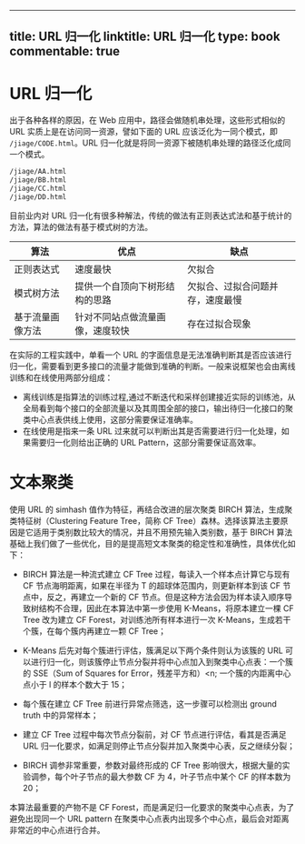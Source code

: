 
---
title: URL 归一化
linktitle: URL 归一化
type: book
commentable: true
---

# URL 归一化

出于各种各样的原因，在 Web 应用中，路径会做随机串处理，这些形式相似的 URL 实质上是在访问同一资源，譬如下面的 URL 应该泛化为一同个模式，即 `/jiage/CODE.html`。URL 归一化就是将同一资源下被随机串处理的路径泛化成同一个模式。

```sh
/jiage/AA.html
/jiage/BB.html
/jiage/CC.html
/jiage/DD.html
```

目前业内对 URL 归一化有很多种解法，传统的做法有正则表达式法和基于统计的方法，算法的做法有基于模式树的方法。

| **算法**         | **优点**                         | **缺点**                         |
| ---------------- | -------------------------------- | -------------------------------- |
| 正则表达式       | 速度最快                         | 欠拟合                           |
| 模式树方法       | 提供一个自顶向下树形结构的思路   | 欠拟合、过拟合问题并存，速度最慢 |
| 基于流量画像方法 | 针对不同站点做流量画像，速度较快 | 存在过拟合现象                   |

在实际的工程实践中，单看一个 URL 的字面信息是无法准确判断其是否应该进行归一化，需要看到更多接口的流量才能做到准确的判断。一般来说框架也会由离线训练和在线使用两部分组成：

- 离线训练是指算法的训练过程,通过不断迭代和采样创建接近实际的训练池，从全局看到每个接口的全部流量以及其周围全部的接口，输出待归一化接口的聚类中心点表供线上使用，这部分需要保证准确率。
- 在线使用是指来一条 URL 过来就可以判断出其是否需要进行归一化处理，如果需要归一化则给出正确的 URL Pattern，这部分需要保证高效率。

# 文本聚类

使用 URL 的 simhash 值作为特征，再结合改进的层次聚类 BIRCH 算法，生成聚类特征树（Clustering Feature Tree，简称 CF Tree）森林。选择该算法主要原因是它适用于类别数比较大的情况，并且不用预先输入类别数，基于 BIRCH 算法基础上我们做了一些优化，目的是提高短文本聚类的稳定性和准确性，具体优化如下：

- BIRCH 算法是一种流式建立 CF Tree 过程，每读入一个样本点计算它与现有 CF 节点海明距离，如果在半径为 T 的超球体范围内，则更新样本到该 CF 节点中，反之，再建立一个新的 CF 节点。但是这种方法会因为样本读入顺序导致树结构不合理，因此在本算法中第一步使用 K-Means，将原本建立一棵 CF Tree 改为建立 CF Forest，对训练池所有样本进行一次 K-Means，生成若干个簇，在每个簇内再建立一颗 CF Tree；

- K-Means 后先对每个簇进行评估，簇满足以下两个条件则认为该簇的 URL 可以进行归一化，则该簇停止节点分裂并将中心点加入到聚类中心点表：一个簇的 SSE（Sum of Squares for Error，残差平方和）<n; 一个簇的内距离中心点小于 l 的样本个数大于 15；

- 每个簇在建立 CF Tree 前进行异常点筛选，这一步骤可以检测出 ground truth 中的异常样本；
- 建立 CF Tree 过程中每次节点分裂前，对 CF 节点进行评估，看其是否满足 URL 归一化要求，如满足则停止节点分裂并加入聚类中心表，反之继续分裂；
- BIRCH 调参非常重要，参数对最终形成的 CF Tree 影响很大，根据大量的实验调参，每个叶子节点的最大参数 CF 为 4，叶子节点中某个 CF 的样本数为 20；

本算法最重要的产物不是 CF Forest，而是满足归一化要求的聚类中心点表，为了避免出现同一个 URL pattern 在聚类中心点表内出现多个中心点，最后会对距离非常近的中心点进行合并。

    